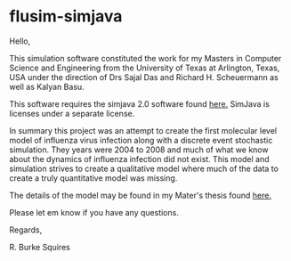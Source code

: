flusim-simjava
==============

Hello,

This simulation software constituted the work for my Masters in Computer Science and Engineering from the University of Texas at Arlington, Texas, USA under the direction of Drs Sajal Das and Richard H. Scheuermann as well as Kalyan Basu.

This software requires the simjava 2.0 software found [here.](http://www.icsa.inf.ed.ac.uk/research/groups/hase/simjava/) SimJava is licenses under a separate license.

In summary this project was an attempt to create the first molecular level model of influenza virus infection along with a discrete event stochastic simulation. They years were 2004 to 2008 and much of what we know about the dynamics of influenza infection did not exist. This model and simulation strives to create a qualitative model where much of the data to create a truly quantitative model was missing. 

The details of the model may be found in my Mater's thesis found [here.](https://www.academia.edu/809131/An_Influenza_Virus_Molecular_Infection_Model_And_Discrete_Event_Stochastic_Simulation)

Please let em know if you have any questions.

Regards,

R. Burke Squires